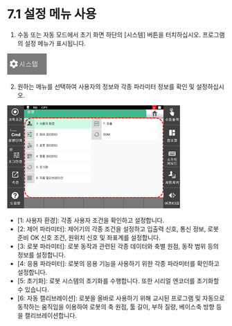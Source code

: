 ﻿# 7.1 설정 메뉴 사용

1.	수동 또는 자동 모드에서 초기 화면 하단의 \[시스템\] 버튼을 터치하십시오. 프로그램의 설정 메뉴가 표시됩니다.

![](../_assets/tp630/sbt-system.png)

2.	원하는 메뉴를 선택하여 사용자의 정보와 각종 파라미터 정보를 확인 및 설정하십시오.

![](../_assets/tp630/sbt-system-menu.png)

* \[1: 사용자 환경\]: 각종 사용자 조건을 확인하고 설정합니다.
* \[2: 제어 파라미터\]: 제어기의 각종 조건을 설정하고 입출력 신호, 통신 정보, 로봇 준비 OK 신호 조건, 원위치 신호 및 좌표계를 설정합니다.
* \[3: 로봇 파라미터\]: 로봇 동작과 관련된 각종 데이터와 축별 원점, 동작 범위 등의 정보를 설정합니다.
* \[4: 응용 파라미터\]: 로봇의 응용 기능을 사용하기 위한 각종 파라미터를 확인하고 설정합니다.
* \[5: 초기화\]: 로봇 시스템의 초기화를 수행합니다. 또한 시리얼 엔코더를 초기화할 수 있습니다.
* \[6: 자동 캘리브레이션\]: 로봇을 올바로 사용하기 위해 교시된 프로그램 및 자동으로 동작하는 움직임을 이용하여 로봇의 축 원점, 툴 길이, 부하 질량, 베이스축 방향 등을 캘리브레이션합니다.



